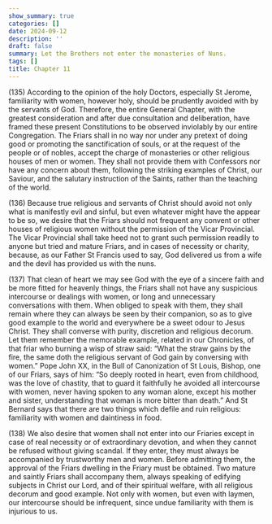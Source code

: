 ```yaml
---
show_summary: true
categories: []
date: 2024-09-12
description: ''
draft: false
summary: Let the Brothers not enter the monasteries of Nuns.
tags: []
title: Chapter 11
---
```





(135) According to the opinion of the holy Doctors, especially St Jerome, familiarity with women, however holy, should be prudently avoided with by the servants of God. Therefore, the entire General Chapter, with the greatest consideration and after due consultation and deliberation, have framed these present Constitutions to be observed inviolably by our entire Congregation. The Friars shall in no way nor under any pretext of doing good or promoting the sanctification of souls, or at the request of the people or of nobles, accept the charge of monasteries or other religious houses of men or women. They shall not provide them with Confessors nor have any concern about them, following the striking examples of Christ, our Saviour, and the salutary instruction of the Saints, rather than the teaching of the world.

(136) Because true religious and servants of Christ should avoid not only what is manifestly evil and sinful, but even whatever might have the appear to be so, we desire that the Friars should not frequent any convent or other houses of religious women without the permission of the Vicar Provincial. The Vicar Provincial shall take heed not to grant such permission readily to anyone but tried and mature Friars, and in cases of necessity or charity, because, as our Father St Francis used to say, God delivered us from a wife and the devil has provided us with the nuns.

(137) That clean of heart we may see God with the eye of a sincere faith and be more fitted for heavenly things, the Friars shall not have any suspicious intercourse or dealings with women, or long and unnecessary conversations with them. When obliged to speak with them, they shall remain where they can always be seen by their companion, so as to give good example to the world and everywhere be a sweet odour to Jesus Christ. They shall converse with purity, discretion and religious decorum. Let them remember the memorable example, related in our Chronicles, of that friar who burning a wisp of straw said: “What the straw gains by the fire, the same doth the religious servant of God gain by conversing with women.” Pope John XX, in the Bull of Canonization of St Louis, Bishop, one of our Friars, says of him: “So deeply rooted in heart, even from childhood, was the love of chastity, that to guard it faithfully he avoided all intercourse with women, never having spoken to any woman alone, except his mother and sister, understanding that woman is more bitter than death.” And St Bernard says that there are two things which defile and ruin religious: familiarity with women and daintiness in food.

(138) We also desire that women shall not enter into our Friaries except in case of real necessity or of extraordinary devotion, and when they cannot be refused without giving scandal. If they enter, they must always be accompanied by trustworthy men and women. Before admitting them, the approval of the Friars dwelling in the Friary must be obtained. Two mature and saintly Friars shall accompany them, always speaking of edifying subjects in Christ our Lord, and of their spiritual welfare, with all religious decorum and good example. Not only with women, but even with laymen, our intercourse should be infrequent, since undue familiarity with them is injurious to us.

